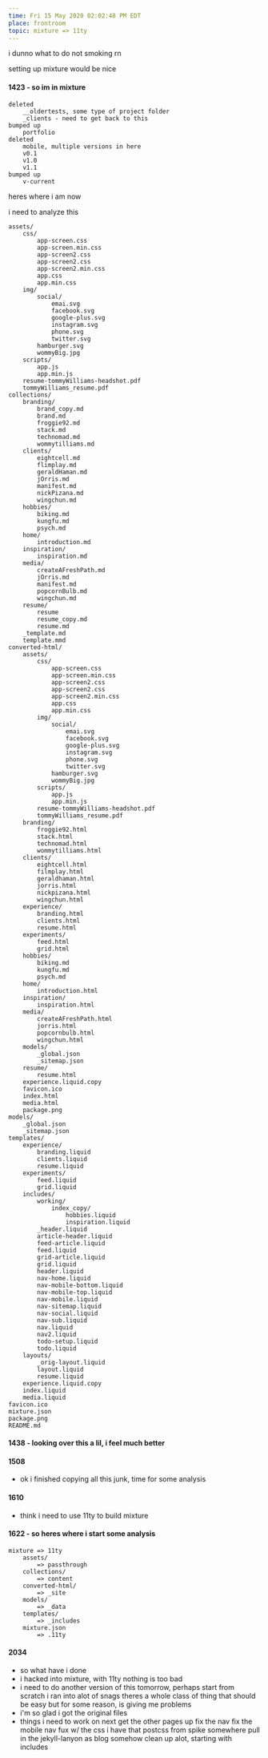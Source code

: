 ```yaml
---
time: Fri 15 May 2020 02:02:48 PM EDT
place: frontroom
topic: mixture => 11ty
---
```


i dunno what to do
	not smoking rn

setting up mixture would be nice

#### 1423 - so im in mixture
	deleted 
		__oldertests, some type of project folder
		_clients - need to get back to this
	bumped up
		portfolio
	deleted
		mobile, multiple versions in here
		v0.1
		v1.0
		v1.1
	bumped up
		v-current

heres where i am now

i need to analyze this

	assets/
		css/
			app-screen.css
			app-screen.min.css
			app-screen2.css
			app-screen2.css
			app-screen2.min.css
			app.css
			app.min.css
		img/
			social/
				emai.svg
				facebook.svg
				google-plus.svg
				instagram.svg
				phone.svg
				twitter.svg
			hamburger.svg
			wommyBig.jpg
		scripts/
			app.js
			app.min.js
		resume-tommyWilliams-headshot.pdf
		tommyWilliams_resume.pdf
	collections/
		branding/
			brand_copy.md
			brand.md
			froggie92.md
			stack.md
			technomad.md
			wommytilliams.md
		clients/
			eightcell.md
			flimplay.md
			geraldHaman.md
			jOrris.md
			manifest.md
			nickPizana.md
			wingchun.md
		hobbies/
			biking.md
			kungfu.md
			psych.md
		home/
			introduction.md
		inspiration/
			inspiration.md
		media/
			createAFreshPath.md
			jOrris.md
			manifest.md
			popcornBulb.md
			wingchun.md
		resume/
			resume
			resume_copy.md
			resume.md
		_template.md
		template.mmd
	converted-html/
		assets/
			css/
				app-screen.css
				app-screen.min.css
				app-screen2.css
				app-screen2.css
				app-screen2.min.css
				app.css
				app.min.css
			img/
				social/
					emai.svg
					facebook.svg
					google-plus.svg
					instagram.svg
					phone.svg
					twitter.svg
				hamburger.svg
				wommyBig.jpg
			scripts/
				app.js
				app.min.js
			resume-tommyWilliams-headshot.pdf
			tommyWilliams_resume.pdf
		branding/
			froggie92.html
			stack.html
			technomad.html
			wommytilliams.html
		clients/
			eightcell.html
			filmplay.html
			geraldhaman.html
			jorris.html
			nickpizana.html
			wingchun.html
		experience/
			branding.html
			clients.html
			resume.html
		experiments/
			feed.html
			grid.html
		hobbies/
			biking.md
			kungfu.md
			psych.md
		home/
			introduction.html
		inspiration/
			inspiration.html
		media/
			createAFreshPath.html
			jorris.html
			popcornbulb.html
			wingchun.html
		models/
			_global.json
			_sitemap.json
		resume/
			resume.html
		experience.liquid.copy
		favicon.ico
		index.html
		media.html
		package.png
	models/
		_global.json
		_sitemap.json
	templates/
		experience/
			branding.liquid
			clients.liquid
			resume.liquid
		experiments/
			feed.liquid
			grid.liquid
		includes/
			working/
				index_copy/
					hobbies.liquid
					inspiration.liquid
			_header.liquid
			article-header.liquid
			feed-article.liquid
			feed.liquid
			grid-article.liquid
			grid.liquid
			header.liquid
			nav-home.liquid
			nav-mobile-bottom.liquid
			nav-mobile-top.liquid
			nav-mobile.liquid
			nav-sitemap.liquid
			nav-social.liquid
			nav-sub.liquid
			nav.liquid
			nav2.liquid
			todo-setup.liquid
			todo.liquid
		layouts/
			_orig-layout.liquid
			layout.liquid
			resume.liquid
		experience.liquid.copy
		index.liquid
		media.liquid
	favicon.ico
	mixture.json
	package.png
	README.md
			

#### 1438 - looking over this a lil, i feel much better
#### 1508
- 
	ok i finished copying all this junk, 
	time for some analysis

#### 1610
-
	think i need to use 11ty to build mixture

#### 1622 - so heres where i start some analysis

	mixture => 11ty
		assets/
			=> passthrough
		collections/
			=> content
		converted-html/
			=> _site
		models/
			=> _data
		templates/
			=> _includes
		mixture.json
			=> .11ty
		
#### 2034
-
	so what have i done
-
	i hacked into mixture,
	with 11ty nothing is too bad
-
	i need to do another version of this tomorrow,
	perhaps start from scratch
	i ran into alot of snags
		theres a whole class of thing that should be easy
		but for some reason, is giving me problems
-
	i'm so glad i got the original files
-
	things i need to work on next
		get the other pages up
		fix the nav
		fix the mobile nav
		fux w/ the css
			i have that postcss from spike somewhere
		pull in the jekyll-lanyon as blog somehow
		clean up alot, starting with includes

